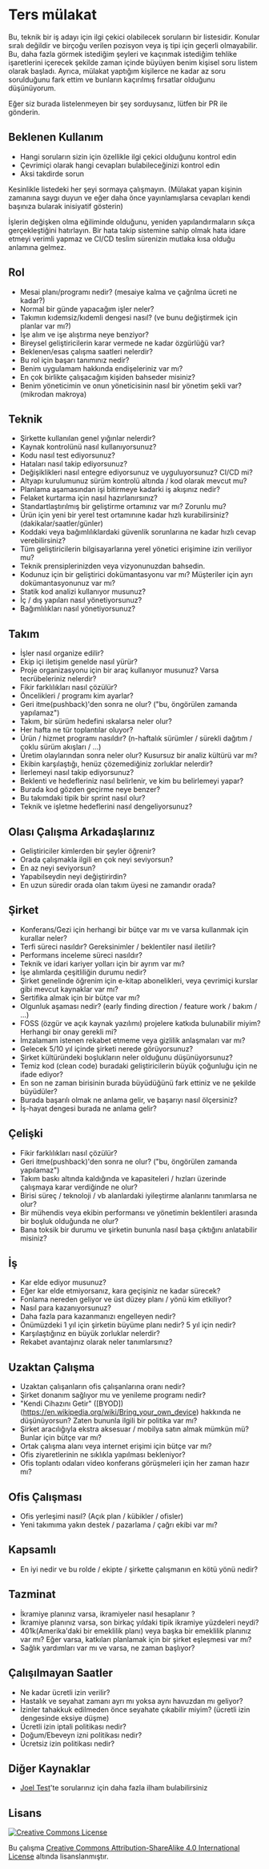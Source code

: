 # Ters mülakat

Bu, teknik bir iş adayı için ilgi çekici olabilecek soruların bir listesidir. Konular sıralı değildir ve birçoğu verilen pozisyon veya iş tipi için geçerli olmayabilir. Bu, daha fazla görmek istediğim şeyleri ve kaçınmak istediğim tehlike işaretlerini içerecek şekilde zaman içinde büyüyen benim kişisel soru listem olarak başladı. Ayrıca, mülakat yaptığım kişilerce ne kadar az soru sorulduğunu fark ettim ve bunların kaçırılmış fırsatlar olduğunu düşünüyorum.

Eğer siz burada listelenmeyen bir şey sorduysanız, lütfen bir PR ile gönderin.


## Beklenen Kullanım

- Hangi soruların sizin için özellikle ilgi çekici olduğunu kontrol edin
- Çevrimiçi olarak hangi cevapları bulabileceğinizi kontrol edin
- Aksi takdirde sorun

Kesinlikle listedeki her şeyi sormaya çalışmayın. (Mülakat yapan kişinin zamanına saygı duyun ve eğer daha önce yayınlamışlarsa cevapları kendi başınıza bularak inisiyatif gösterin)

İşlerin değişken olma eğiliminde olduğunu, yeniden yapılandırmaların sıkça gerçekleştiğini hatırlayın. Bir hata takip sistemine sahip olmak hata idare etmeyi verimli yapmaz ve CI/CD teslim sürenizin mutlaka kısa olduğu anlamına gelmez.

## Rol

- Mesai planı/programı nedir? (mesaiye kalma ve çağrılma ücreti ne kadar?)
- Normal bir günde yapacağım işler neler?
- Takımın kıdemsiz/kıdemli dengesi nasıl? (ve bunu değiştirmek için planlar var mı?)
- İşe alım ve işe alıştırma neye benziyor?
- Bireysel geliştiricilerin karar vermede ne kadar özgürlüğü var?
- Beklenen/esas çalışma saatleri nelerdir?
- Bu rol için başarı tanımınız nedir?
- Benim uygulamam hakkında endişeleriniz var mı?
- En çok birlikte çalışacağım kişiden bahseder misiniz?
- Benim yöneticimin ve onun yöneticisinin nasıl bir yönetim şekli var? (mikrodan makroya)

## Teknik

- Şirkette kullanılan genel yığınlar nelerdir?
- Kaynak kontrolünü nasıl kullanıyorsunuz?
- Kodu nasıl test ediyorsunuz?
- Hataları nasıl takip ediyorsunuz?
- Değişiklikleri nasıl entegre ediyorsunuz ve uyguluyorsunuz? CI/CD mi?
- Altyapı kurulumunuz sürüm kontrolü altında / kod olarak mevcut mu?
- Planlama aşamasından işi bitirmeye kadarki iş akışınız nedir?
- Felaket kurtarma için nasıl hazırlanırsınız?
- Standartlaştırılmış bir geliştirme ortamınız var mı? Zorunlu mu?
- Ürün için yeni bir yerel test ortamınıne kadar hızlı kurabilirsiniz? (dakikalar/saatler/günler)
- Koddaki veya bağımlılıklardaki güvenlik sorunlarına ne kadar hızlı cevap verebilirsiniz?
- Tüm geliştiricilerin bilgisayarlarına yerel yönetici erişimine izin veriliyor mu?
- Teknik prensiplerinizden veya vizyonunuzdan bahsedin.
- Kodunuz için bir geliştirici dokümantasyonu var mı? Müşteriler için ayrı dokümantasyonunuz var mı?
- Statik kod analizi kullanıyor musunuz?
- İç / dış yapıları nasıl yönetiyorsunuz?
- Bağımlılıkları nasıl yönetiyorsunuz?

## Takım

- İşler nasıl organize edilir?
- Ekip içi iletişim genelde nasıl yürür?
- Proje organizasyonu için bir araç kullanıyor musunuz? Varsa tecrübeleriniz nelerdir?
- Fikir farklılıkları nasıl çözülür?
- Öncelikleri / programı kim ayarlar?
- Geri itme(pushback)'den sonra ne olur? ("bu, öngörülen zamanda yapılamaz")
- Takım, bir sürüm hedefini ıskalarsa neler olur?
- Her hafta ne tür toplantılar oluyor?
- Ürün / hizmet programı nasıldır? (n-haftalık sürümler / sürekli dağıtım / çoklu sürüm akışları / ...)
- Üretim olaylarından sonra neler olur? Kusursuz bir analiz kültürü var mı?
- Ekibin karşılaştığı, henüz çözemediğiniz zorluklar nelerdir?
- İlerlemeyi nasıl takip ediyorsunuz?
- Beklenti ve hedefleriniz nasıl belirlenir, ve kim bu belirlemeyi yapar?
- Burada kod gözden geçirme neye benzer?
- Bu takımdaki tipik bir sprint nasıl olur?
- Teknik ve işletme hedeflerini nasıl dengeliyorsunuz?

## Olası Çalışma Arkadaşlarınız

- Geliştiriciler kimlerden bir şeyler öğrenir?
- Orada çalışmakla ilgili en çok neyi seviyorsun?
- En az neyi seviyorsun?
- Yapabilseydin neyi değiştirirdin?
- En uzun süredir orada olan takım üyesi ne zamandır orada?

## Şirket

- Konferans/Gezi için herhangi bir bütçe var mı ve varsa kullanmak için kurallar neler?
- Terfi süreci nasıldır? Gereksinimler / beklentiler nasıl iletilir?
- Performans inceleme süreci nasıldır?
- Teknik ve idari kariyer yolları için bir ayrım var mı?
- İşe alımlarda çeşitliliğin durumu nedir?
- Şirket genelinde öğrenim için e-kitap abonelikleri, veya çevrimiçi kurslar gibi mevcut kaynaklar var mı?
- Sertifika almak için bir bütçe var mı?
- Olgunluk aşaması nedir? (early finding direction / feature work / bakım / ...)
- FOSS (özgür ve açık kaynak yazılımı) projelere katkıda bulunabilir miyim? Herhangi bir onay gerekli mi?
- İmzalamam istenen rekabet etmeme veya gizlilik anlaşmaları var mı?
- Gelecek 5/10 yıl içinde şirketi nerede görüyorsunuz?
- Şirket kültüründeki boşlukların neler olduğunu düşünüyorsunuz?
- Temiz kod (clean code) buradaki geliştiricilerin büyük çoğunluğu için ne ifade ediyor?
- En son ne zaman birisinin burada büyüdüğünü fark ettiniz ve ne şekilde büyüdüler?
- Burada başarılı olmak ne anlama gelir, ve başarıyı nasıl ölçersiniz?
- İş-hayat dengesi burada ne anlama gelir?

## Çelişki

- Fikir farklılıkları nasıl çözülür?
- Geri itme(pushback)'den sonra ne olur? ("bu, öngörülen zamanda yapılamaz")
- Takım baskı altında kaldığında ve kapasiteleri / hızları üzerinde çalışmaya karar verdiğinde ne olur?
- Birisi süreç / teknoloji / vb alanlardaki iyileştirme alanlarını tanımlarsa ne olur?
- Bir mühendis veya ekibin performansı ve yönetimin beklentileri arasında bir boşluk olduğunda ne olur?
- Bana toksik bir durumu ve şirketin bununla nasıl başa çıktığını anlatabilir misiniz?

## İş

- Kar elde ediyor musunuz?
- Eğer kar elde etmiyorsanız, kara geçişiniz ne kadar sürecek?
- Fonlama nereden geliyor ve üst düzey planı / yönü kim etkiliyor?
- Nasıl para kazanıyorsunuz?
- Daha fazla para kazanmanızı engelleyen nedir?
- Önümüzdeki 1 yıl için şirketin büyüme planı nedir? 5 yıl için nedir?
- Karşılaştığınız en büyük zorluklar nelerdir?
- Rekabet avantajınız olarak neler tanımlarsınız?

## Uzaktan Çalışma

- Uzaktan çalışanların ofis çalışanlarına oranı nedir?
- Şirket donanım sağlıyor mu ve yenileme programı nedir?
- "Kendi Cihazını Getir" ([BYOD])(https://en.wikipedia.org/wiki/Bring_your_own_device) hakkında ne düşünüyorsun? Zaten bununla ilgili bir politika var mı?
- Şirket aracılığıyla ekstra aksesuar / mobilya satın almak mümkün mü? Bunlar için bütçe var mı?
- Ortak çalışma alanı veya internet erişimi için bütçe var mı?
- Ofis ziyaretlerinin ne sıklıkla yapılması bekleniyor?
- Ofis toplantı odaları video konferans görüşmeleri için her zaman hazır mı?

## Ofis Çalışması

- Ofis yerleşimi nasıl? (Açık plan / kübikler / ofisler)
- Yeni takımıma yakın destek / pazarlama / çağrı ekibi var mı?

## Kapsamlı

- En iyi nedir ve bu rolde / ekipte / şirkette çalışmanın en kötü yönü nedir?

## Tazminat

- İkramiye planınız varsa, ikramiyeler nasıl hesaplanır ?
- İkramiye planınız varsa, son birkaç yıldaki tipik ikramiye yüzdeleri neydi?
- 401k(Amerika'daki bir emeklilik planı) veya başka bir emeklilik planınız var mı? Eğer varsa, katkıları planlamak için bir şirket eşleşmesi var mı?
- Sağlık yardımları var mı ve varsa, ne zaman başlıyor?

## Çalışılmayan Saatler

- Ne kadar ücretli izin verilir?
- Hastalık ve seyahat zamanı ayrı mı yoksa aynı havuzdan mı geliyor?
- İzinler tahakkuk edilmeden önce seyahate çıkabilir miyim? (ücretli izin dengesinde eksiye düşme)
- Ücretli izin iptali politikası nedir?
- Doğum/Ebeveyn izni politikası nedir?
- Ücretsiz izin politikası nedir?

## Diğer Kaynaklar

- [Joel Test](https://www.joelonsoftware.com/2000/08/09/the-joel-test-12-steps-to-better-code/)'te sorularınız için daha fazla ilham bulabilirsiniz

## Lisans

[![Creative Commons License](https://i.creativecommons.org/l/by-sa/4.0/88x31.png)](https://creativecommons.org/licenses/by-sa/4.0/)

Bu çalışma [Creative Commons Attribution-ShareAlike 4.0 International License](https://creativecommons.org/licenses/by-sa/4.0/) altında lisanslanmıştır.
